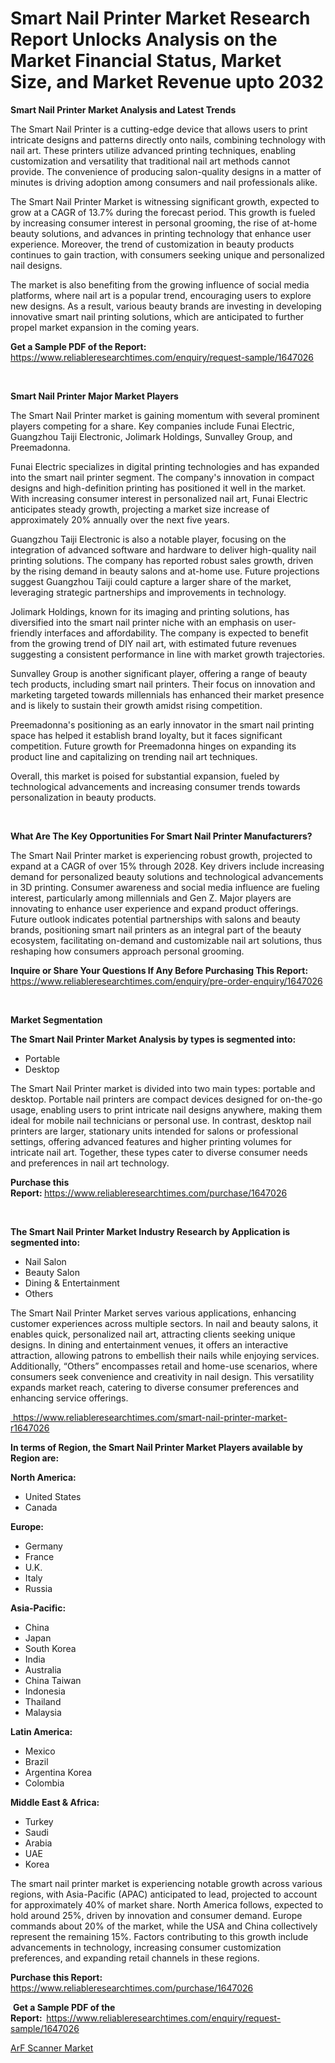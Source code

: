 <p><h1>Smart Nail Printer Market Research Report Unlocks Analysis on the Market Financial Status, Market Size, and Market Revenue upto 2032</h1></p><p><strong>Smart Nail Printer Market Analysis and Latest Trends</strong></p>
<p><p>The Smart Nail Printer is a cutting-edge device that allows users to print intricate designs and patterns directly onto nails, combining technology with nail art. These printers utilize advanced printing techniques, enabling customization and versatility that traditional nail art methods cannot provide. The convenience of producing salon-quality designs in a matter of minutes is driving adoption among consumers and nail professionals alike.</p><p>The Smart Nail Printer Market is witnessing significant growth, expected to grow at a CAGR of 13.7% during the forecast period. This growth is fueled by increasing consumer interest in personal grooming, the rise of at-home beauty solutions, and advances in printing technology that enhance user experience. Moreover, the trend of customization in beauty products continues to gain traction, with consumers seeking unique and personalized nail designs.</p><p>The market is also benefiting from the growing influence of social media platforms, where nail art is a popular trend, encouraging users to explore new designs. As a result, various beauty brands are investing in developing innovative smart nail printing solutions, which are anticipated to further propel market expansion in the coming years.</p></p>
<p><strong>Get a Sample PDF of the Report:&nbsp;</strong> <a href="https://www.reliableresearchtimes.com/enquiry/request-sample/1647026?utm_campaign=2997&utm_medium=2&utm_source=Github&utm_content=ia&utm_term=11042025&utm_id=smart-nail-printer">https://www.reliableresearchtimes.com/enquiry/request-sample/1647026</a></p>
<p>&nbsp;</p>
<p><strong>Smart Nail Printer Major Market Players</strong></p>
<p><p>The Smart Nail Printer market is gaining momentum with several prominent players competing for a share. Key companies include Funai Electric, Guangzhou Taiji Electronic, Jolimark Holdings, Sunvalley Group, and Preemadonna.</p><p>Funai Electric specializes in digital printing technologies and has expanded into the smart nail printer segment. The company's innovation in compact designs and high-definition printing has positioned it well in the market. With increasing consumer interest in personalized nail art, Funai Electric anticipates steady growth, projecting a market size increase of approximately 20% annually over the next five years.</p><p>Guangzhou Taiji Electronic is also a notable player, focusing on the integration of advanced software and hardware to deliver high-quality nail printing solutions. The company has reported robust sales growth, driven by the rising demand in beauty salons and at-home use. Future projections suggest Guangzhou Taiji could capture a larger share of the market, leveraging strategic partnerships and improvements in technology.</p><p>Jolimark Holdings, known for its imaging and printing solutions, has diversified into the smart nail printer niche with an emphasis on user-friendly interfaces and affordability. The company is expected to benefit from the growing trend of DIY nail art, with estimated future revenues suggesting a consistent performance in line with market growth trajectories.</p><p>Sunvalley Group is another significant player, offering a range of beauty tech products, including smart nail printers. Their focus on innovation and marketing targeted towards millennials has enhanced their market presence and is likely to sustain their growth amidst rising competition.</p><p>Preemadonna's positioning as an early innovator in the smart nail printing space has helped it establish brand loyalty, but it faces significant competition. Future growth for Preemadonna hinges on expanding its product line and capitalizing on trending nail art techniques.</p><p>Overall, this market is poised for substantial expansion, fueled by technological advancements and increasing consumer trends towards personalization in beauty products.</p></p>
<p>&nbsp;</p>
<p><strong>What Are The Key Opportunities For Smart Nail Printer Manufacturers?</strong></p>
<p><p>The Smart Nail Printer market is experiencing robust growth, projected to expand at a CAGR of over 15% through 2028. Key drivers include increasing demand for personalized beauty solutions and technological advancements in 3D printing. Consumer awareness and social media influence are fueling interest, particularly among millennials and Gen Z. Major players are innovating to enhance user experience and expand product offerings. Future outlook indicates potential partnerships with salons and beauty brands, positioning smart nail printers as an integral part of the beauty ecosystem, facilitating on-demand and customizable nail art solutions, thus reshaping how consumers approach personal grooming.</p></p>
<p><strong>Inquire or Share Your Questions If Any Before Purchasing This Report:</strong> <a href="https://www.reliableresearchtimes.com/enquiry/pre-order-enquiry/1647026?utm_campaign=2997&utm_medium=2&utm_source=Github&utm_content=ia&utm_term=11042025&utm_id=smart-nail-printer">https://www.reliableresearchtimes.com/enquiry/pre-order-enquiry/1647026</a></p>
<p>&nbsp;</p>
<p><strong>Market Segmentation</strong></p>
<p><strong>The Smart Nail Printer Market Analysis by types is segmented into:</strong></p>
<p><ul><li>Portable</li><li>Desktop</li></ul></p>
<p><p>The Smart Nail Printer market is divided into two main types: portable and desktop. Portable nail printers are compact devices designed for on-the-go usage, enabling users to print intricate nail designs anywhere, making them ideal for mobile nail technicians or personal use. In contrast, desktop nail printers are larger, stationary units intended for salons or professional settings, offering advanced features and higher printing volumes for intricate nail art. Together, these types cater to diverse consumer needs and preferences in nail art technology.</p></p>
<p><strong>Purchase this Report:&nbsp;</strong><a href="https://www.reliableresearchtimes.com/purchase/1647026?utm_campaign=2997&utm_medium=2&utm_source=Github&utm_content=ia&utm_term=11042025&utm_id=smart-nail-printer">https://www.reliableresearchtimes.com/purchase/1647026</a></p>
<p>&nbsp;</p>
<p><strong>The Smart Nail Printer Market Industry Research by Application is segmented into:</strong></p>
<p><ul><li>Nail Salon</li><li>Beauty Salon</li><li>Dining & Entertainment</li><li>Others</li></ul></p>
<p><p>The Smart Nail Printer Market serves various applications, enhancing customer experiences across multiple sectors. In nail and beauty salons, it enables quick, personalized nail art, attracting clients seeking unique designs. In dining and entertainment venues, it offers an interactive attraction, allowing patrons to embellish their nails while enjoying services. Additionally, “Others” encompasses retail and home-use scenarios, where consumers seek convenience and creativity in nail design. This versatility expands market reach, catering to diverse consumer preferences and enhancing service offerings.</p></p>
<p><a href="https://www.reliableresearchtimes.com/smart-nail-printer-market-r1647026?utm_campaign=2997&utm_medium=2&utm_source=Github&utm_content=ia&utm_term=11042025&utm_id=smart-nail-printer">&nbsp;https://www.reliableresearchtimes.com/smart-nail-printer-market-r1647026</a></p>
<p><strong>In terms of Region, the Smart Nail Printer Market Players available by Region are:</strong></p>
<p>
    <p> <strong> North America: </strong>
        <ul>
            <li>United States</li>
            <li>Canada</li>
        </ul>
        </p> 
    <p> <strong> Europe: </strong>
        <ul>
            <li>Germany</li>
            <li>France</li>
            <li>U.K.</li>
            <li>Italy</li>
            <li>Russia</li>
        </ul>
        </p> 
    <p> <strong> Asia-Pacific: </strong>
        <ul>
            <li>China</li>
            <li>Japan</li>
            <li>South Korea</li>
            <li>India</li>
            <li>Australia</li>
            <li>China Taiwan</li>
            <li>Indonesia</li>
            <li>Thailand</li>
            <li>Malaysia</li>
        </ul>
        </p> 
    <p> <strong> Latin America: </strong>
        <ul>
            <li>Mexico</li>
            <li>Brazil</li>
            <li>Argentina Korea</li>
            <li>Colombia</li>
        </ul>
        </p> 
    <p> <strong> Middle East & Africa: </strong>
        <ul>
            <li>Turkey</li>
            <li>Saudi</li>
            <li>Arabia</li>
            <li>UAE</li>
            <li>Korea</li>
        </ul>
    </p>
    </p>
<p><p>The smart nail printer market is experiencing notable growth across various regions, with Asia-Pacific (APAC) anticipated to lead, projected to account for approximately 40% of market share. North America follows, expected to hold around 25%, driven by innovation and consumer demand. Europe commands about 20% of the market, while the USA and China collectively represent the remaining 15%. Factors contributing to this growth include advancements in technology, increasing consumer customization preferences, and expanding retail channels in these regions.</p></p>
<p><strong>Purchase this Report: </strong><a href="https://www.reliableresearchtimes.com/purchase/1647026?utm_campaign=2997&utm_medium=2&utm_source=Github&utm_content=ia&utm_term=11042025&utm_id=smart-nail-printer">https://www.reliableresearchtimes.com/purchase/1647026</a></p>
<p>&nbsp;<strong>Get a Sample PDF of the Report:&nbsp;&nbsp;</strong><a href="https://www.reliableresearchtimes.com/enquiry/request-sample/1647026?utm_campaign=2997&utm_medium=2&utm_source=Github&utm_content=ia&utm_term=11042025&utm_id=smart-nail-printer">https://www.reliableresearchtimes.com/enquiry/request-sample/1647026</a></p>
<p><strong></strong></p>
<p><p><a href="https://github.com/tandyorandby/Market-Research-Report-List-1/blob/main/arf-scanner-market.md?utm_campaign=2997&utm_medium=2&utm_source=Github&utm_content=ia&utm_term=11042025&utm_id=smart-nail-printer">ArF Scanner Market</a></p></p>